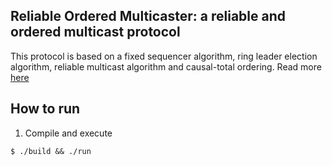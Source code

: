 ## Reliable Ordered Multicaster: a reliable and ordered multicast protocol
This protocol is based on a fixed sequencer algorithm, ring leader election algorithm, reliable multicast algorithm and causal-total ordering. Read more [here](report/report.pdf)

## How to run
1. Compile and execute
```
$ ./build && ./run
```
